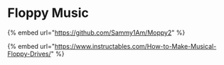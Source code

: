 # Floppy Music

{% embed url="https://github.com/Sammy1Am/Moppy2" %}



{% embed url="https://www.instructables.com/How-to-Make-Musical-Floppy-Drives/" %}

